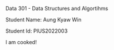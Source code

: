 Data 301 - Data Structures and Algortihms


Student Name: Aung Kyaw Win

Student Id: PIUS2022003


I am cooked!

